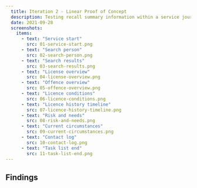 ```yaml
---
  title: Iteration 2 - Linear Proof of Concept
  description: Testing recall summary information within a service journey
  date: 2021-09-28
  screenshots:
    items:
      - text: "Service start"
        src: 01-service-start.png
      - text: "Search person"
        src: 02-search-person.png
      - text: "Search results"
        src: 03-search-results.png
      - text: "License overview"
        src: 04-license-overview.png
      - text: "Offence overview"
        src: 05-offence-overview.png
      - text: "Licence conditions"
        src: 06-licence-conditions.png
      - text: "Licence history timeline"
        src: 07-licence-history-timeline.png
      - text: "Risk and needs"
        src: 08-risk-and-needs.png
      - text: "Current circumstances"
        src: 09-current-circumstances.png
      - text: "Contact log"
        src: 10-contact-log.png
      - text: "Task list end"
        src: 11-task-list-end.png
---
```


## Findings
